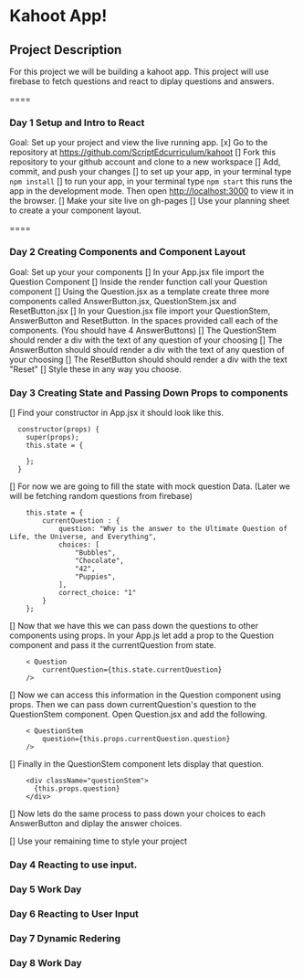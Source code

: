 # Kahoot App!

## Project Description

For this project we will be building a kahoot app. This project will use firebase to fetch questions and react to diplay questions and answers. 

====
### Day 1 Setup and Intro to React
Goal: Set up your project and view the live running app.
 [x] Go to the repository at https://github.com/ScriptEdcurriculum/kahoot
 [] Fork this repository to your github account and clone to a new workspace
 [] Add, commit, and push your changes
 [] to set up your app, in your terminal type `npm install`
 [] to run your app, in your terminal type `npm start` this runs the app in the development mode. Then open [http://localhost:3000](http://localhost:3000) to view it in the browser.
 [] Make your site live on gh-pages
 [] Use your planning sheet to create a your component layout.

====
### Day 2 Creating Components and Component Layout
Goal: Set up your your components
[] In your App.jsx file import the Question Component
[] Inside the render function call your Question component
[] Using the Question.jsx as a template create three more components called AnswerButton.jsx, QuestionStem.jsx and ResetButton.jsx
[] In your Question.jsx file import your QuestionStem, AnswerButton and ResetButton. In the spaces provided call each of the components. (You should have 4 AnswerButtons)
[] The QuestionStem should render a div with the text of any question of your choosing
[] The AnswerButton should should render a div with the text of any question of your choosing
[] The ResetButton should should render a div with the text "Reset"
[] Style these in any way you choose.

### Day 3 Creating State and Passing Down Props to components
[] Find your  constructor in App.jsx it should look like this.
```
  constructor(props) {
    super(props);
    this.state = {

    };
  }
```
[] For now we are going to fill the state with mock question Data. (Later we will be fetching random questions from firebase)
```
    this.state = {
        currentQuestion : {
            question: "Why is the answer to the Ultimate Question of Life, the Universe, and Everything",
            choices: [
                "Bubbles",
                "Chocolate",
                "42",
                "Puppies",
            ],
            correct_choice: "1"
        }
    };
```
[] Now that we have this we can pass down the questions to other components using props. In your App.js let add a prop to the Question component and pass it the currentQuestion from state.
```
    < Question
        currentQuestion={this.state.currentQuestion}
    />
```

[] Now we can access this information in the Question component using props. Then we can pass down currentQuestion's question to the QuestionStem component. Open Question.jsx and add the following.
```
    < QuestionStem
        question={this.props.currentQuestion.question}
    />
```
[] Finally in the QuestionStem component lets display that question. 

```
    <div className="questionStem">
      {this.props.question}
    </div>
```
[] Now lets do the same process to pass down your choices to each AnswerButton and diplay the answer choices.

[] Use your remaining time to style your project

### Day 4 Reacting to use input.


### Day 5 Work Day


### Day 6 Reacting to User Input


### Day 7 Dynamic Redering


### Day 8 Work Day

